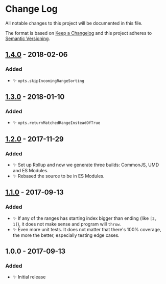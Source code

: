 # Change Log
All notable changes to this project will be documented in this file.

The format is based on [Keep a Changelog](http://keepachangelog.com/)
and this project adheres to [Semantic Versioning](http://semver.org/).

## [1.4.0] - 2018-02-06
### Added
- ✨ `opts.skipIncomingRangeSorting`

## [1.3.0] - 2018-01-10
### Added
- ✨ `opts.returnMatchedRangeInsteadOfTrue`

## [1.2.0] - 2017-11-29
### Added
- ✨ Set up Rollup and now we generate three builds: CommonJS, UMD and ES Modules.
- ✨ Rebased the source to be in ES Modules.

## [1.1.0] - 2017-09-13
### Added
- ✨ If any of the ranges has starting index bigger than ending (like `[2, 1]`), it does not make sense and program will `throw`.
- ✨ Even more unit tests. It does not matter that there's 100% coverage, the more the better, especially testing edge cases.

## 1.0.0 - 2017-09-13
### Added
- ✨ Initial release

[1.4.0]: https://github.com/codsen/ranges-is-index-within/compare/v1.3.0...v1.4.0
[1.3.0]: https://github.com/codsen/ranges-is-index-within/compare/v1.2.0...v1.3.0
[1.2.0]: https://github.com/codsen/ranges-is-index-within/compare/v1.1.0...v1.2.0
[1.1.0]: https://github.com/codsen/ranges-is-index-within/compare/v1.0.0...v1.1.0
